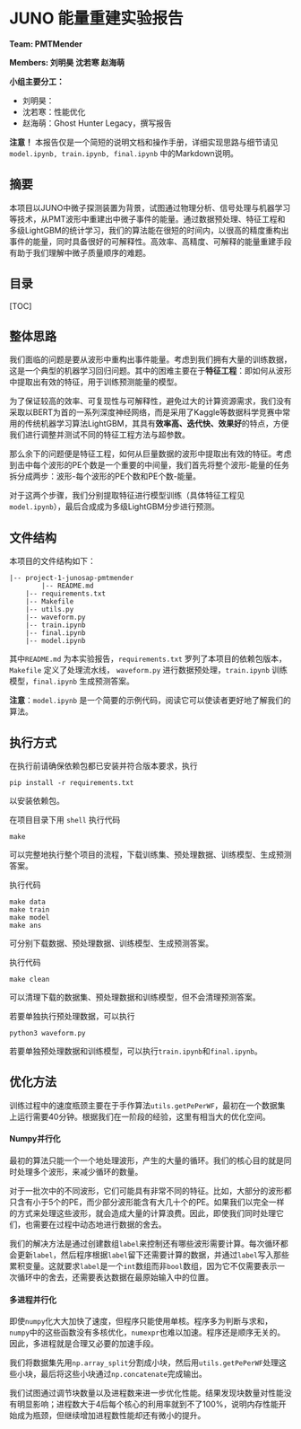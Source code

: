 # JUNO 能量重建实验报告

**Team: PMTMender**

**Members: 刘明昊 沈若寒  赵海萌**

**小组主要分工：**

- 刘明昊：
- 沈若寒：性能优化
- 赵海萌：Ghost Hunter Legacy，撰写报告

**注意！** 本报告仅是一个简短的说明文档和操作手册，详细实现思路与细节请见`model.ipynb, train.ipynb, final.ipynb` 中的Markdown说明。

## 摘要

本项目以JUNO中微子探测装置为背景，试图通过物理分析、信号处理与机器学习等技术，从PMT波形中重建出中微子事件的能量。通过数据预处理、特征工程和多级LightGBM的统计学习，我们的算法能在很短的时间内，以很高的精度重构出事件的能量，同时具备很好的可解释性。高效率、高精度、可解释的能量重建手段有助于我们理解中微子质量顺序的难题。

## 目录

[TOC]

## 整体思路

我们面临的问题是要从波形中重构出事件能量。考虑到我们拥有大量的训练数据，这是一个典型的机器学习回归问题。其中的困难主要在于**特征工程**：即如何从波形中提取出有效的特征，用于训练预测能量的模型。

为了保证较高的效率、可复现性与可解释性，避免过大的计算资源需求，我们没有采取以BERT为首的一系列深度神经网络，而是采用了Kaggle等数据科学竞赛中常用的传统机器学习算法LightGBM，其具有**效率高、迭代快、效果好**的特点，方便我们进行调整并测试不同的特征工程方法与超参数。

那么余下的问题便是特征工程，如何从巨量数据的波形中提取出有效的特征。考虑到击中每个波形的PE个数是一个重要的中间量，我们首先将整个波形-能量的任务拆分成两步：波形-每个波形的PE个数和PE个数-能量。

对于这两个步骤，我们分别提取特征进行模型训练（具体特征工程见`model.ipynb`），最后合成成为多级LightGBM分步进行预测。

## 文件结构

本项目的文件结构如下：

```
|-- project-1-junosap-pmtmender
		|-- README.md
    |-- requirements.txt
    |-- Makefile
    |-- utils.py
    |-- waveform.py
    |-- train.ipynb
    |-- final.ipynb
    |-- model.ipynb
```

其中`README.md` 为本实验报告，`requirements.txt` 罗列了本项目的依赖包版本，`Makefile` 定义了处理流水线， `waveform.py` 进行数据预处理，`train.ipynb` 训练模型，`final.ipynb` 生成预测答案。

**注意**：`model.ipynb` 是一个简要的示例代码，阅读它可以使读者更好地了解我们的算法。

## 执行方式

在执行前请确保依赖包都已安装并符合版本要求，执行

```shell
pip install -r requirements.txt
```

以安装依赖包。

在项目目录下用 `shell` 执行代码

```shell
make
```

可以完整地执行整个项目的流程，下载训练集、预处理数据、训练模型、生成预测答案。

执行代码

```shell
make data
make train
make model
make ans
```

可分别下载数据、预处理数据、训练模型、生成预测答案。

执行代码

```shell
make clean
```

可以清理下载的数据集、预处理数据和训练模型，但不会清理预测答案。

若要单独执行预处理数据，可以执行

```shell
python3 waveform.py
```

若要单独预处理数据和训练模型，可以执行`train.ipynb`和`final.ipynb`。

## 优化方法

训练过程中的速度瓶颈主要在于手作算法``utils.getPePerWF``，最初在一个数据集上运行需要40分钟。根据我们在一阶段的经验，这里有相当大的优化空间。

#### Numpy并行化

最初的算法只能一个一个地处理波形，产生的大量的循环。我们的核心目的就是同时处理多个波形，来减少循环的数量。

对于一批次中的不同波形，它们可能具有非常不同的特征。比如，大部分的波形都只含有小于5个的PE，而少部分波形能含有大几十个的PE。如果我们以完全一样的方式来处理这些波形，就会造成大量的计算浪费。因此，即使我们同时处理它们，也需要在过程中动态地进行数据的舍去。

我们的解决方法是通过创建数组``label``来控制还有哪些波形需要计算。每次循环都会更新``label``，然后程序根据``label``留下还需要计算的数据，并通过``label``写入那些累积变量。这就要求``label``是一个``int``数组而非``bool``数组，因为它不仅需要表示一次循环中的舍去，还需要表达数据在最原始输入中的位置。

#### 多进程并行化

即使``numpy``化大大加快了速度，但程序只能使用单核。程序多为判断与求和，``numpy``中的这些函数没有多核优化，``numexpr``也难以加速。程序还是顺序无关的。因此，多进程就是合理又必要的加速手段。

我们将数据集先用``np.array_split``分割成小块，然后用``utils.getPePerWF``处理这些小块，最后将这些小块通过``np.concatenate``完成输出。

我们试图通过调节块数量以及进程数来进一步优化性能。结果发现块数量对性能没有明显影响；进程数大于4后每个核心的利用率就到不了$100\%$，说明内存性能开始成为瓶颈，但继续增加进程数性能却还有微小的提升。
